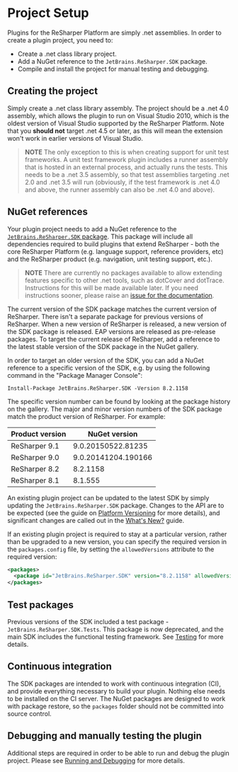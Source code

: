 ---
---

# Project Setup

Plugins for the ReSharper Platform are simply .net assemblies. In order to create a plugin project, you need to:

* Create a .net class library project.
* Add a NuGet reference to the `JetBrains.ReSharper.SDK` package.
* Compile and install the project for manual testing and debugging.

## Creating the project

Simply create a .net class library assembly. The project should be a .net 4.0 assembly, which allows the plugin to run on Visual Studio 2010, which is the oldest version of Visual Studio supported by the ReSharper Platform. Note that you **should not** target .net 4.5 or later, as this will mean the extension won't work in earlier versions of Visual Studio.

> **NOTE** The only exception to this is when creating support for unit test frameworks. A unit test framework plugin includes a runner assembly that is hosted in an external process, and actually runs the tests. This needs to be a .net 3.5 assembly, so that test assemblies targeting .net 2.0 and .net 3.5 will run (obviously, if the test framework is .net 4.0 and above, the runner assembly can also be .net 4.0 and above).

## NuGet references

Your plugin project needs to add a NuGet reference to the [`JetBrains.ReSharper.SDK` package](http://www.nuget.org/packages/JetBrains.ReSharper.SDK/). This package will include all dependencies required to build plugins that extend ReSharper - both the core ReSharper Platform (e.g. language support, reference providers, etc) and the ReSharper product (e.g. navigation, unit testing support, etc.).

> **NOTE** There are currently no packages available to allow extending features specific to other .net tools, such as dotCover and dotTrace. Instructions for this will be made available later. If you need instructions sooner, please raise an [issue for the documentation](https://github.com/JetBrains/resharper-devguide/issues).

The current version of the SDK package matches the current version of ReSharper. There isn't a separate package for previous versions of ReSharper. When a new version of ReSharper is released, a new version of the SDK package is released. EAP versions are released as pre-release packages. To target the current release of ReSharper, add a reference to the latest stable version of the SDK package in the NuGet gallery.

In order to target an older version of the SDK, you can add a NuGet reference to a specific version of the SDK, e.g. by using the following command in the "Package Manager Console":

```
Install-Package JetBrains.ReSharper.SDK -Version 8.2.1158
```

The specific version number can be found by looking at the package history on the gallery. The major and minor version numbers of the SDK package match the product version of ReSharper. For example:

| Product&nbsp;version | NuGet version       |
|----------------------|---------------------|
| ReSharper 9.1        | 9.0.20150522.81235  |
| ReSharper 9.0        | 9.0.20141204.190166 |
| ReSharper 8.2        | 8.2.1158            |
| ReSharper 8.1        | 8.1.555             |

An existing plugin project can be updated to the latest SDK by simply updating the `JetBrains.ReSharper.SDK` package. Changes to the API are to be expected (see the guide on [Platform Versioning](../Intro/PlatformVersioning.md) for more details), and significant changes are called out in the [What's New?](../Intro/WhatsNew.md) guide.

If an existing plugin project is required to stay at a particular version, rather than be upgraded to a new version, you can specify the required version in the `packages.config` file, by setting the `allowedVersions` attribute to the required version:

```xml
<packages>
  <package id="JetBrains.ReSharper.SDK" version="8.2.1158" allowedVersions="[8.2.1158]" />
</packages>
```

## Test packages

Previous versions of the SDK included a test package - `JetBrains.ReSharper.SDK.Tests`. This package is now deprecated, and the main SDK includes the functional testing framework. See [Testing](Testing.md) for more details.

## Continuous integration

The SDK packages are intended to work with continuous integration (CI), and provide everything necessary to build your plugin. Nothing else needs to be installed on the CI server. The NuGet packages are designed to work with package restore, so the `packages` folder should not be committed into source control.

## Debugging and manually testing the plugin

Additional steps are required in order to be able to run and debug the plugin project. Please see [Running and Debugging](Debugging.md) for more details.
